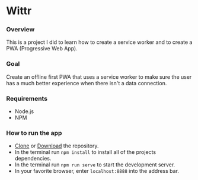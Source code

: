 # Wittr
### Overview
This is a project I did to learn how to create a service worker and to create a PWA (Progressive Web App).
### Goal
Create an offline first PWA that uses a service worker to make sure the user has a much better experience when there isn't a data connection.
### Requirements
* Node.js
* NPM
### How to run the app
* [Clone](https://github.com/DavidHoffman80/Wittr.git) or [Download](https://github.com/DavidHoffman80/Wittr.git) the repository.
* In the terminal run `npm install` to install all of the projects dependencies.
* In the terminal run `npm run serve` to start the development server.
* In your favorite browser, enter `localhost:8888` into the address bar.